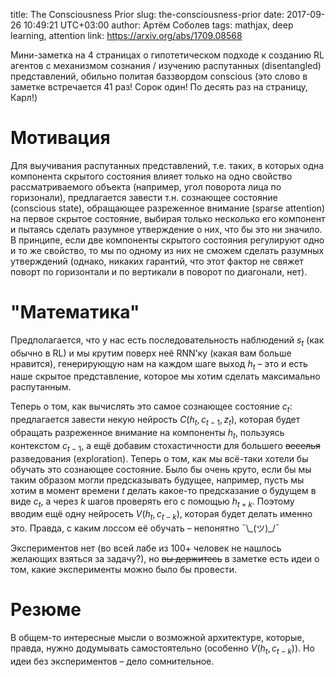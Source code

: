 title: The Consciousness Prior
slug: the-consciousness-prior
date: 2017-09-26 10:49:21 UTC+03:00
author: Артём Соболев
tags: mathjax, deep learning, attention
link: https://arxiv.org/abs/1709.08568

Мини-заметка на 4 страницах о гипотетическом подходе к созданию RL агентов с механизмом сознания / изучению распутанных (disentangled) представлений, обильно политая баззвордом conscious (это слово в заметке встречается 41 раз! Сорок один! По десять раз на страницу, Карл!)

# Мотивация

Для выучивания распутанных представлений, т.е. таких, в которых одна компонента скрытого состояния влияет только на одно свойство рассматриваемого объекта (например, угол поворота лица по горизонали), предлагается завести т.н. сознающее состояние (conscious state), обращающее разреженное внимание (sparse attention) на первое скрытое состояние, выбирая только несколько его компонент и пытаясь сделать разумное утверждение о них, что бы это ни значило. В принципе, если две компоненты скрытого состояния регулируют одно и то же свойство, то мы по одному из них не сможем сделать разумных утверждений (однако, никаких гарантий, что этот фактор не свяжет поворт по горизонтали и по вертикали в поворот по диагонали, нет).

# "Математика"

Предполагается, что у нас есть последовательность наблюдений $s_t$ (как обычно в RL) и мы крутим поверх неё RNN'ку (какая вам больше нравится), генерирующую нам на каждом шаге выход $h_t$ – это и есть наше скрытое представление, которое мы хотим сделать максимально распутанным.

Теперь о том, как вычислять это самое сознающее состояние $c_t$: предлагается завести некую нейрость $C(h_t, c_{t-1}, z_t)$, которая будет обращать разреженное внимание на компоненты $h_t$, пользуясь контекстом $c_{t-1}$, а ещё добавим стохастичности для большего ~~веселья~~ разведования (exploration). Теперь о том, как мы всё-таки хотели бы обучать это сознающее состояние. Было бы очень круто, если бы мы таким образом могли предсказывать будущее, например, пусть мы хотим в момент времени $t$ делать какое-то предсказание о будущем в виде $c_t$, а через $k$ шагов проверять его с помощью $h_{t+k}$. Поэтому вводим ещё одну нейросеть $V(h_t, c_{t-k})$, которая будет делать именно это. Правда, с каким лоссом её обучать – непонятно  ¯\\\_(ツ)\_/¯

Экспериментов нет (во всей лабе из 100+ человек не нашлось желающих взяться за задачу?), но ~~вы держитесь~~ в заметке есть идеи о том, какие эксперименты можно было бы провести.

# Резюме
В общем-то интересные мысли о возможной архитектуре, которые, правда, нужно додумывать самостоятельно (особенно $V(h_t, c_{t-k})$). Но идеи без экспериментов – дело сомнительное.
